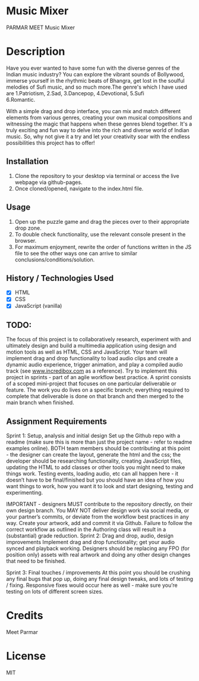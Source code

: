 # Music Mixer

PARMAR MEET Music Mixer

# Description 


Have you ever wanted to have some fun with the diverse genres of the Indian music industry? You can explore the vibrant sounds of Bollywood, immerse yourself in the rhythmic beats of Bhangra, get lost in the soulful melodies of Sufi music, and so much more.The genre's which I have used are 
1.Patriotism,
2.Sad,
3.Dancepop,
4.Devotional,
5.Sufi  
6.Romantic.

With a simple drag and drop interface, you can mix and match different elements from various genres, creating your own musical compositions and witnessing the magic that happens when these genres blend together. It's a truly exciting and fun way to delve into the rich and diverse world of Indian music. So, why not give it a try and let your creativity soar with the endless possibilities this project has to offer!

## Installation

1. Clone the repository to your desktop via terminal or access the live webpage via github-pages.
2. Once cloned/opened, navigate to the index.html file.

## Usage

1. Open up the puzzle game and drag the pieces over to their appropriate drop zone.
2. To double check functionality, use the relevant console present in the browser. 
3. For maximum enjoyment, rewrite the order of functions written in the JS file to see the other ways one can arrive to similar conclusions/conditions/solution.

## History / Technologies Used

- [x] HTML
- [x] CSS
- [x] JavaScript (vanilla)

## TODO:
The focus of this project is to collaboratively research, experiment with and ultimately design and build a multimedia application using
design and motion tools as well as HTML, CSS and JavaScript. Your team will implement drag and drop functionality to load audio clips
and create a dynamic audio experience, trigger animation, and play a compiled audio track (see www.incredibox.com as a reference).
Try to implement this project in sprints - part of an agile workflow best practice. A sprint consists of a scoped mini-project that focuses
on one particular deliverable or feature. The work you do lives on a specific branch; everything required to complete that deliverable is
done on that branch and then merged to the main branch when finished.


## Assignment Requirements

Sprint 1: Setup, analysis and initial design
Set up the Github repo with a readme (make sure this is more than just the project name - refer to readme examples online). BOTH
team members should be contributing at this point - the designer can create the layout, generate the html and the css; the developer
should be researching functionality, creating JavaScript files, updating the HTML to add classes or other tools you might need to make
things work. Testing events, loading audio, etc can all happen here - it doesn’t have to be final/finished but you should have an idea of
how you want things to work, how you want it to look and start designing, testing and experimenting.

IMPORTANT - designers MUST contribute to the repository directly, on their own design branch. You MAY NOT deliver design work via
social media, or your partner’s commits, or deviate from the workflow best practices in any way. Create your artwork, add and commit
it via Github. Failure to follow the correct workflow as outlined in the Authoring class will result in a (substantial) grade reduction.
Sprint 2: Drag and drop, audio, design improvements
Implement drag and drop functionality; get your audio synced and playback working. Designers should be replacing any FPO (for
position only) assets with real artwork and doing any other design changes that need to be finished.

Sprint 3: Final touches / improvements
At this point you should be crushing any final bugs that pop up, doing any final design tweaks, and lots of testing / fixing. Responsive
fixes would occur here as well - make sure you’re testing on lots of different screen sizes.



# Credits

Meet Parmar

# License

MIT
